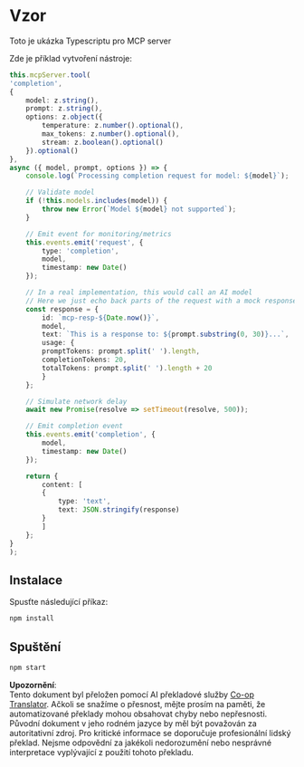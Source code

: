 <!--
CO_OP_TRANSLATOR_METADATA:
{
  "original_hash": "f7a8ffd07682d554929968dfc6ae2ecb",
  "translation_date": "2025-05-17T15:07:19+00:00",
  "source_file": "04-PracticalImplementation/samples/typescript/README.md",
  "language_code": "cs"
}
-->
# Vzor

Toto je ukázka Typescriptu pro MCP server

Zde je příklad vytvoření nástroje:

```typescript
this.mcpServer.tool(
'completion',
{
    model: z.string(),
    prompt: z.string(),
    options: z.object({
        temperature: z.number().optional(),
        max_tokens: z.number().optional(),
        stream: z.boolean().optional()
    }).optional()
},
async ({ model, prompt, options }) => {
    console.log(`Processing completion request for model: ${model}`);

    // Validate model
    if (!this.models.includes(model)) {
        throw new Error(`Model ${model} not supported`);
    }

    // Emit event for monitoring/metrics
    this.events.emit('request', { 
        type: 'completion', 
        model, 
        timestamp: new Date() 
    });

    // In a real implementation, this would call an AI model
    // Here we just echo back parts of the request with a mock response
    const response = {
        id: `mcp-resp-${Date.now()}`,
        model,
        text: `This is a response to: ${prompt.substring(0, 30)}...`,
        usage: {
        promptTokens: prompt.split(' ').length,
        completionTokens: 20,
        totalTokens: prompt.split(' ').length + 20
        }
    };

    // Simulate network delay
    await new Promise(resolve => setTimeout(resolve, 500));

    // Emit completion event
    this.events.emit('completion', {
        model,
        timestamp: new Date()
    });

    return {
        content: [
        {
            type: 'text',
            text: JSON.stringify(response)
        }
        ]
    };
}
);
```

## Instalace

Spusťte následující příkaz:

```bash
npm install
```

## Spuštění

```bash
npm start
```

**Upozornění**:  
Tento dokument byl přeložen pomocí AI překladové služby [Co-op Translator](https://github.com/Azure/co-op-translator). Ačkoli se snažíme o přesnost, mějte prosím na paměti, že automatizované překlady mohou obsahovat chyby nebo nepřesnosti. Původní dokument v jeho rodném jazyce by měl být považován za autoritativní zdroj. Pro kritické informace se doporučuje profesionální lidský překlad. Nejsme odpovědní za jakékoli nedorozumění nebo nesprávné interpretace vyplývající z použití tohoto překladu.